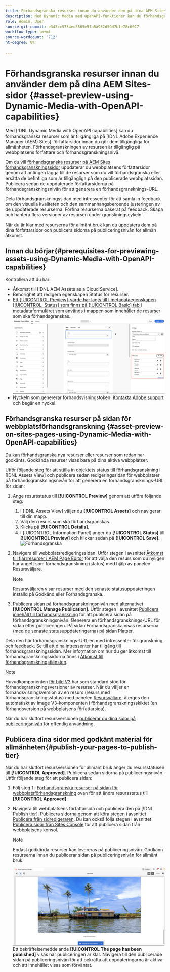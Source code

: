 ```yaml
---
title: Förhandsgranska resurser innan du använder dem på dina AEM Sites-sidor
description: Med Dynamic Media med OpenAPI-funktioner kan du förhandsgranska material på Adobe Experience Manager (AEM) Sites preview-sidor. Med denna förhandsgranskning kan du och dina intressenter granska och validera uppdateringarna av dina resurser innan du publicerar författarsidorna (med uppdaterade resurser) för offentlig användning.
role: Admin, User
source-git-commit: e343cc5754ec5565e57a5a932d59d7bfe78c6027
workflow-type: tm+mt
source-wordcount: '712'
ht-degree: 0%

---
```



# Förhandsgranska resurser innan du använder dem på dina AEM Sites-sidor {#asset-preview-using-Dynamic-Media-with-OpenAPI-capabilities}

Med [!DNL Dynamic Media with OpenAPI capabilities] kan du förhandsgranska resurser som är tillgängliga på [!DNL Adobe Experience Manager (AEM) Sites]-författarsidor innan du gör dem tillgängliga för allmänheten. Förhandsgranskningen av resursen är tillgänglig på webbplatsens författare och förhandsgranskningsnivå.

Om du vill [förhandsgranska resurser på AEM Sites förhandsgranskningssidor](#asset-preview-on-sites-pages-using-Dynamic-Media-with-OpenAPI-capabilities) uppdaterar du webbplatsens författarsidor genom att antingen lägga till de resurser som du vill förhandsgranska eller ersätta de befintliga som är tillgängliga på den publicerade webbplatssidan. Publicera sedan de uppdaterade författarsidorna på förhandsgranskningsnivån för att generera en förhandsgransknings-URL.

Dela förhandsgranskningssidan med intressenter för att samla in feedback om den visuella kvaliteten och den sammanhangsberoende justeringen av de uppdaterade resurserna. Förfina resurserna baserat på feedback. Skapa och hantera flera versioner av resursen under granskningscykeln.

När du är klar med resurserna för allmänt bruk kan du uppdatera dem på dina författarsidor och publicera sidorna på publiceringsnivån för allmän åtkomst.

## Innan du börjar{#prerequisites-for-previewing-assets-using-Dynamic-Media-with-OpenAPI-capabilities}

Kontrollera att du har:

* Åtkomst till [!DNL AEM Assets as a Cloud Service].
* Behörighet att redigera egenskapen Status för resurser.
* [Ett [!UICONTROL Preview]-värde har lagts till i metadataegenskapen [!UICONTROL &#x200B; Status] som finns på [!UICONTROL Basic] tab ](/help/assets/metadata-assets-view.md#edit-metadata-forms) i metadataformuläret som används i mappen som innehåller de resurser som ska förhandsgranskas.
  ![Lägg till förhandsvisningsalternativ](/help/assets/assets/metedata-form-preview.png)
* Nyckeln som genererar förhandsvisningstoken. [Kontakta Adobe support](https://helpx.adobe.com/in/contact.html) och begär en nyckel.

## Förhandsgranska resurser på sidan för webbplatsförhandsgranskning {#asset-preview-on-sites-pages-using-Dynamic-Media-with-OpenAPI-capabilities}

Du kan förhandsgranska nya resurser eller resurser som redan har godkänts. Godkända resurser visas bara på dina aktiva webbplatser.

Utför följande steg för att ställa in objektets status till förhandsgranskning i [!DNL Assets View] och publicera sedan redigeringssidan för webbplatser på förhandsgranskningsnivån för att generera en förhandsgransknings-URL för sidan:

1. Ange resursstatus till **[!UICONTROL Preview]** genom att utföra följande steg:

   1. I [!DNL Assets View] väljer du **[!UICONTROL Assets]** och navigerar till din mapp.
   1. Välj den resurs som ska förhandsgranskas.
   1. Klicka på **[!UICONTROL Details]**.
   1. I [!UICONTROL Information Panel] anger du **[!UICONTROL Status]** till **[!UICONTROL Preview]** och klickar sedan på **[!UICONTROL Save]**.
      ![Förhandsgranska](/help/assets/assets/preview-boat-at-bay.png)

1. Navigera till webbplatsredigeringssidan. Utför stegen i avsnittet [Åtkomst till fjärrresurser i AEM Page Editor](/help/assets/integrate-remote-approved-assets-with-sites.md#access-remote-assets-in-aem-page-editor) för att välja den resurs som du nyligen har angett som förhandsgranskning (status) med hjälp av panelen Resursväljare.

   >[!NOTE]
   >
   > Resursväljaren visar resurser med den senaste statusuppdateringen inställd på Godkänd eller Förhandsgranska.

1. Publicera sidan på förhandsgranskningsnivån med alternativet **[!UICONTROL Manage Publication]**. Utför stegen i avsnittet [Publicera innehåll till förhandsgranskning](https://experienceleague.adobe.com/sv/docs/experience-manager-cloud-service/content/sites/authoring/sites-console/previewing-content) för att publicera sidan på förhandsgranskningsnivån. Generera en förhandsgransknings-URL för sidan efter publiceringen. På sidan Förhandsgranska visas resurserna (med de senaste statusuppdateringarna) på sidan Platser.

Dela den här förhandsgransknings-URL:en med intressenter för granskning och feedback. Se till att dina intressenter har tillgång till förhandsgranskningssidan. Mer information om hur du ger åtkomst till förhandsgranskningssidorna finns i [Åtkomst till förhandsgranskningstjänsten](https://experienceleague.adobe.com/sv/docs/experience-manager-cloud-service/content/implementing/using-cloud-manager/manage-environments#access-preview-service).

>[!NOTE]
>
>Huvudkomponenten [för bild V3](https://experienceleague.adobe.com/sv/docs/experience-manager-core-components/using/wcm-components/image#version-and-compatibility) har som standard stöd för förhandsgranskningsversioner av resurser. När du väljer en förhandsvisningsversion av en resurs (resurs med förhandsgranskningsstatus) med panelen [Resursväljare](https://experienceleague.adobe.com/sv/docs/experience-manager-cloud-service/content/assets/manage/asset-selector/asset-selector-upload), återges den automatiskt av Image V3-komponenten i förhandsgranskningsskiktet (en förhandsversion på webbplatsens författarsida).

När du har slutfört resursversionen [publicerar du dina sidor på publiceringsnivån](#publish-your-pages-to-publish-tier) för offentlig användning.

## Publicera dina sidor med godkänt material för allmänheten{#publish-your-pages-to-publish-tier}

När du har slutfört resursversionen för allmänt bruk anger du resursstatusen till **[!UICONTROL Approved]**. Publicera sedan sidorna på publiceringsnivån. Utför följande steg för att publicera sidan:

1. Följ steg 1 i [Förhandsgranska resurser på sidan för webbplatsförhandsgranskning](#asset-preview-on-sites-pages-using-Dynamic-Media-with-OpenAPI-capabilities) ovan för att ändra resursstatus till **[!UICONTROL Approved]**.
1. Navigera till webbplatsens författarsida och publicera den på [!DNL Publish tier]. Publicera sidorna genom att köra stegen i avsnittet [Publicera från sidredigeraren](https://experienceleague.adobe.com/sv/docs/experience-manager-cloud-service/content/sites/authoring/page-editor/publishing#publishing-from-the-page-editor).
Du kan också följa stegen i avsnittet [Publicera sidor från Sites Console](https://experienceleague.adobe.com/sv/docs/experience-manager-cloud-service/content/sites/authoring/sites-console/publishing-pages#publishing-from-the-sites-console) för att publicera sidan från webbplatsens konsol.

   >[!NOTE]
   >
   > Endast godkända resurser kan levereras på publiceringsnivån. Godkänn resurserna innan du publicerar sidan på publiceringsnivån för allmänt bruk.

   ![Sidan har publicerats](/help/assets/assets/the-page-has-been-publushed.png)
Ett bekräftelsemeddelande **[!UICONTROL The page has been published]** visas när publiceringen är klar. Navigera till den publicerade sidan på publiceringsnivån för att bekräfta att uppdateringarna är aktiva och att innehållet visas som förväntat.

